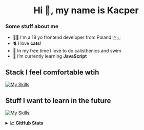 <h1 align="center">Hi 👋, my name is Kacper</h1>
<h3 align="left">Some stuff about me </h3>
 
- 👨‍💻 I'm a 18 yo frontend developer from Poland 🇵🇱
- 🐈 I love **cats**!
- 💪 In my free time I love to do calisthenics and swim
- 🌱 I’m currently learning **JavaScript**
## Stack I feel comfortable wtih
[![My Skills](https://skillicons.dev/icons?i=html,css,sass,js,git)](https://skillicons.dev)

## Stuff I want to learn in the future
[![My Skills](https://skillicons.dev/icons?i=ts,react,tailwind,figma)](https://skillicons.dev)




<details> <summary> <b>📈 GitHub Stats </b> </summary>
<p><img align="" src="https://github-readme-stats.vercel.app/api/top-langs?username=cybulskikacper&show_icons=true&theme=tokyonight&locale=en&layout=compact" alt="cybulskikacper" /></p>
<img align="left" src="https://github-readme-streak-stats.herokuapp.com/?user=cybulskikacper&theme=dark" alt="cybulskikacper" /></p>
<p align="left"> <img src="https://komarev.com/ghpvc/?username=cybulskikacper&label=Profile%20views&color=0e75b6&style=plastic" alt="cybulskikacper" /> </p>
 </details>
 
 
 
 
 


